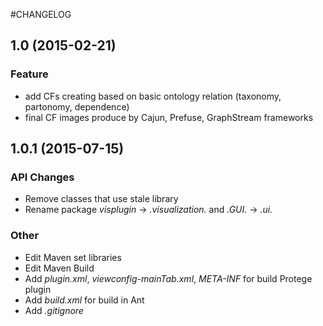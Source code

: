 #CHANGELOG

## 1.0 (2015-02-21)
### Feature
- add CFs creating based on basic ontology relation (taxonomy, partonomy, dependence)
- final CF images produce by Cajun, Prefuse, GraphStream frameworks

## 1.0.1 (2015-07-15)
### API Changes
- Remove classes that use stale library
- Rename package *visplugin* -> *.visualization.* and *.GUI.* -> *.ui.*
### Other
- Edit Maven set libraries
- Edit Maven Build
- Add *plugin.xml*, *viewconfig-mainTab.xml*, *META-INF* for build Protege plugin
- Add *build.xml* for build in Ant
- Add *.gitignore*